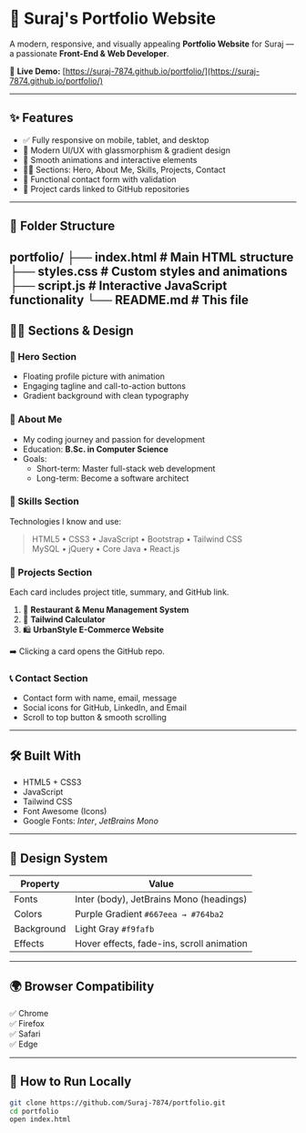 # 🚀 Suraj's Portfolio Website

A modern, responsive, and visually appealing **Portfolio Website** for Suraj — a passionate **Front-End & Web Developer**.

🔗 **Live Demo:** [https://suraj-7874.github.io/portfolio/](https://suraj-7874.github.io/portfolio/)

---

## ✨ Features

- ✅ Fully responsive on mobile, tablet, and desktop
- 🎨 Modern UI/UX with glassmorphism & gradient design
- 🔄 Smooth animations and interactive elements
- 👨‍💻 Sections: Hero, About Me, Skills, Projects, Contact
- 💌 Functional contact form with validation
- 🔗 Project cards linked to GitHub repositories

---

## 📁 Folder Structure

portfolio/
├── index.html                 # Main HTML structure
├── styles.css                 # Custom styles and animations
├── script.js                 # Interactive JavaScript functionality
└── README.md                 # This file
---

## 🧑‍🎨 Sections & Design

### 🎯 Hero Section
- Floating profile picture with animation
- Engaging tagline and call-to-action buttons
- Gradient background with clean typography

### 👤 About Me
- My coding journey and passion for development
- Education: **B.Sc. in Computer Science**
- Goals:
  - Short-term: Master full-stack web development
  - Long-term: Become a software architect

### 🧠 Skills Section
Technologies I know and use:

> HTML5 • CSS3 • JavaScript • Bootstrap • Tailwind CSS  
> MySQL • jQuery • Core Java • React.js

### 🧩 Projects Section
Each card includes project title, summary, and GitHub link.

1. 🏨 **Restaurant & Menu Management System**
2. 🔢 **Tailwind Calculator**
3. 🛍️ **UrbanStyle E-Commerce Website**

➡️ Clicking a card opens the GitHub repo.

### 📞 Contact Section
- Contact form with name, email, message
- Social icons for GitHub, LinkedIn, and Email
- Scroll to top button & smooth scrolling

---

## 🛠️ Built With

- HTML5 + CSS3  
- JavaScript  
- Tailwind CSS  
- Font Awesome (Icons)  
- Google Fonts: *Inter*, *JetBrains Mono*

---

## 🎨 Design System

| Property     | Value                             |
|--------------|------------------------------------|
| Fonts        | Inter (body), JetBrains Mono (headings) |
| Colors       | Purple Gradient `#667eea → #764ba2` |
| Background   | Light Gray `#f9fafb`               |
| Effects      | Hover effects, fade-ins, scroll animation |

---

## 🌍 Browser Compatibility

✅ Chrome  
✅ Firefox  
✅ Safari  
✅ Edge  

---

## 🚀 How to Run Locally

```bash
git clone https://github.com/Suraj-7874/portfolio.git
cd portfolio
open index.html



